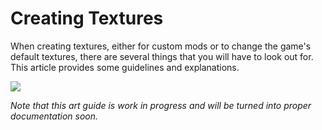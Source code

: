 ﻿# Creating Textures
When creating textures, either for custom mods or to change the game's default textures, there are several things that you will have to look out for. This article provides some guidelines and explanations.

![](~/media/art_guide.png)

*Note that this art guide is work in progress and will be turned into proper documentation soon.*
